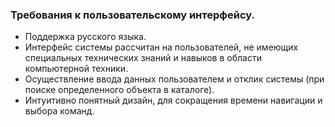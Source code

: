### Требования к пользовательскому интерфейсу.

* Поддержка русского языка.
* Интерфейс системы рассчитан на пользователей, не имеющих специальных технических знаний и навыков в области
компьютерной техники.
* Осуществление ввода данных пользователем и отклик системы (при поиске определенного объекта в каталоге).
* Интуитивно понятный дизайн, для сокращения времени навигации и выбора команд.
